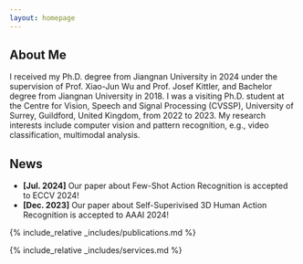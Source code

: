 ```yaml
---
layout: homepage
---
```


## About Me

I received my Ph.D. degree from Jiangnan University in 2024 under the supervision of Prof. Xiao-Jun Wu and Prof. Josef Kittler, and Bachelor degree from Jiangnan University in 2018. I was a visiting Ph.D. student at the Centre for Vision, Speech and Signal Processing (CVSSP), University of Surrey, Guildford, United Kingdom, from 2022 to 2023. My research interests include computer vision and pattern recognition, e.g., video classification, multimodal analysis.


## News

- **[Jul. 2024]** Our paper about Few-Shot Action Recognition is accepted to ECCV 2024!
- **[Dec. 2023]** Our paper about Self-Superivised 3D Human Action Recognition is accepted to AAAI 2024!

{% include_relative _includes/publications.md %}

{% include_relative _includes/services.md %}
